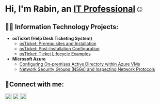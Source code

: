 <h1>Hi, I'm Rabin, an <a href="https://www.linkedin.com/in/rabin-thapa-238a8125b">IT Professional</a>☺</h1>

<h2>👨‍💻 Information Technology Projects:</h2>

- <b>osTicket (Help Desk Ticketing System)</b>
  - [osTicket: Prerequisites and Installation](https://github.com/rbnthp/osticket-prereqs)
  - [osTicket: Post-Installation Configuration](https://github.com/rbnthp/post-install-config)
  - [osTicket: Ticket Lifecycle Examples](https://github.com/rbnthp/ticket-lifecycle)
- <b>Microsoft Azure</b>
  - [Configuring On-premises Active Directory within Azure VMs](https://github.com/rbnthp/configure-ad)
  - [Network Security Groups (NSGs) and Inspecting Network Protocols](https://github.com/rbnthp/azure-network-protocols)

<h2>🤳Connect with me:</h2>

[<img align="left" alt="Rabin | Twitter" width="22px" src="https://cdn.jsdelivr.net/npm/simple-icons@v3/icons/twitter.svg" />][twitter]
[<img align="left" alt="Rabin | LinkedIn" width="22px" src="https://cdn.jsdelivr.net/npm/simple-icons@v3/icons/linkedin.svg" />][linkedin]
[<img align="left" alt="Rabin | Instagram" width="22px" src="https://cdn.jsdelivr.net/npm/simple-icons@v3/icons/instagram.svg" />][instagram]

[twitter]: https://twitter.com/Rabin
[instagram]: https://www.instagram.com/Rabin
[linkedin]: https://linkedin.com/in/rabin-thapa-238a8125b

<!--
**rbnthp/rbnthp** is a ✨ _special_ ✨ repository because its `README.md` (this file) appears on your GitHub profile.

Here are some ideas to get you started:

- 🔭 I’m currently working on ...
- 🌱 I’m currently learning ...
- 👯 I’m looking to collaborate on ...
- 🤔 I’m looking for help with ...
- 💬 Ask me about ...
- 📫 How to reach me: ...
- 😄 Pronouns: ...
- ⚡ Fun fact: ...
-->
